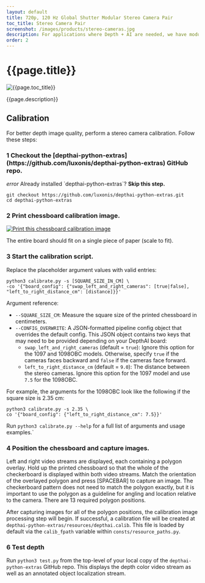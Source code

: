 ```yaml
---
layout: default
title: 720p, 120 Hz Global Shutter Modular Stereo Camera Pair
toc_title: Stereo Camera Pair
screenshot: /images/products/stereo-cameras.jpg
description: For applications where Depth + AI are needed, we have modular, high-frame-rate, excellent-depth-quality cameras which can be separated to a baseline of up to 12 inches (30.5 cm).
order: 2
---
```


# {{page.title}}

![{{page.toc_title}}]({{page.screenshot}})

{{page.description}}

## Calibration

For better depth image quality, perform a stereo camera calibration. Follow these steps:

<h3 class="step" data-toc-title="Install Python API"><span>1</span> Checkout the [depthai-python-extras](https://github.com/luxonis/depthai-python-extras) GitHub repo.</h3>

<div class="alert alert-primary" role="alert">
<i class="material-icons">
error
</i>
  Already installed `depthai-python-extras`? <strong>Skip this step.</strong><br/>
</div>

```
git checkout https://github.com/luxonis/depthai-python-extras.git
cd depthai-python-extras
```

<h3 class="step" data-toc-title="Print Chessboard"><span>2</span> Print chessboard calibration image.</h3>

[![Print this chessboard calibration image](https://raw.githubusercontent.com/luxonis/depthai-python-extras/master/resources/calibration-chess-board.png)](https://raw.githubusercontent.com/luxonis/depthai-python-extras/master/resources/calibration-chess-board.png)

The entire board should fit on a single piece of paper (scale to fit).

<h3 class="step" data-toc-title="Run Calibration"><span>3</span> Start the calibration script.</h3>

Replace the placeholder argument values with valid entries:

```
python3 calibrate.py -s [SQUARE_SIZE_IN_CM] \
-co '{"board_config": {"swap_left_and_right_cameras": [true|false], "left_to_right_distance_cm": [distance]}}'
```

Argument reference:

* `--SQUARE_SIZE_CM`: Measure the square size of the printed chessboard in centimeters.
* `--CONFIG_OVERWRITE`: A JSON-formatted pipeline config object that overrides the default config. This JSON object contains two keys that may need to be provided depending on your DepthAI board:
    * `swap_left_and_right_cameras` (default = `true`): Ignore this option for the 1097 and 1098OBC models. Otherwise, specify `true` if the cameras faces backward and `false` if the cameras face forward.
    * `left_to_right_distance_cm` (default = `9.0`): The distance between the stereo cameras. Ignore this option for the 1097 model and use `7.5` for the 1098OBC.

For example, the arguments for the 1098OBC look like the following if the square size is 2.35 cm:
```
python3 calibrate.py -s 2.35 \
co '{"board_config": {"left_to_right_distance_cm": 7.5}}'
```

Run `python3 calibrate.py --help` for a full list of arguments and usage examples.`

<h3 class="step" data-toc-title="Capture images"><span>4</span> Position the chessboard and capture images.</h3>

Left and right video streams are displayed, each containing a polygon overlay. Hold up the printed chessboard so that the whole of the checkerboard is displayed within both video streams. Match the orientation of the overlayed polygon and press [SPACEBAR] to capture an image. The checkerboard pattern does not need to match the polygon exactly, but it is important to use the polygon as a guideline for angling and location relative to the camera. There are 13 required polygon positions.

After capturing images for all of the polygon positions, the calibration image processing step will begin. If successful, a calibration file will be created at `depthai-python-extras/resources/depthai.calib`. This file is loaded by default via the `calib_fpath` variable within `consts/resource_paths.py`.

<h3 class="step"><span>6</span> Test depth</h3>

Run `python3 test.py` from the top-level of your local copy of the `depthai-python-extras` GitHub repo. This displays the depth color video stream as well as an annotated object localization stream.
